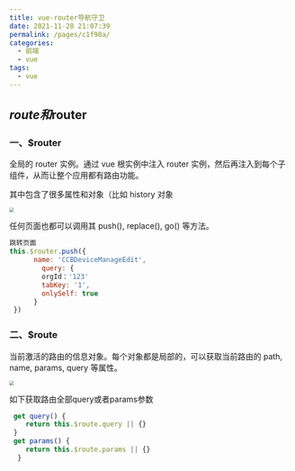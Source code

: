 ```yaml
---
title: vue-router导航守卫
date: 2021-11-28 21:07:39
permalink: /pages/c1f90a/
categories:
  - 前端
  - vue
tags:
  - vue
---
```



## $route和$router



### 一、$router

全局的 router 实例。通过 vue 根实例中注入 router 实例，然后再注入到每个子组件，从而让整个应用都有路由功能。

其中包含了很多属性和对象（比如 history 对象



<img src="https://gitee.com/gan_chuan_yin/blog-image/raw/master/img/VueRouter (app Vue, apps Array(1), options {-}, b.png" style="zoom:50%;" />



任何页面也都可以调用其 push(), replace(), go() 等方法。

```js
跳转页面
this.$router.push({
      name: 'CCBDeviceManageEdit',
     	query: {
        orgId：'123'
        tabKey: '1',
        onlySelf: true
      }
 })
```





### 二、$route

当前激活的路由的信息对象。每个对象都是局部的，可以获取当前路由的 path, name, params, query 等属性。

<img src="https://gitee.com/gan_chuan_yin/blog-image/raw/master/img/20211128212209.png" style="zoom:50%;" />



如下获取路由全部query或者params参数

```js
 get query() {
    return this.$route.query || {}
 }
 get params() {
    return this.$route.params || {}
  }
```

